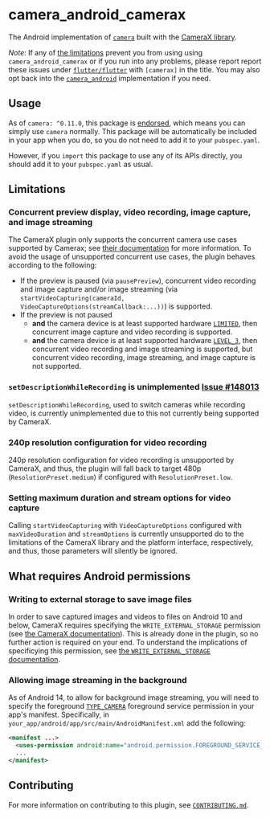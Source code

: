 # camera\_android\_camerax

The Android implementation of [`camera`][1] built with the [CameraX library][2].

*Note*: If any of [the limitations](#limitations) prevent you from using
using `camera_android_camerax` or if you run into any problems, please report
report these issues under [`flutter/flutter`][5] with `[camerax]` in the title.
You may also opt back into the [`camera_android`][9] implementation if you need.

## Usage

As of `camera: ^0.11.0`, this package is [endorsed][3], which means you can
simply use `camera` normally. This package will be automatically be included
in your app when you do, so you do not need to add it to your `pubspec.yaml`.

However, if you `import` this package to use any of its APIs directly, you
should add it to your `pubspec.yaml` as usual.

## Limitations

### Concurrent preview display, video recording, image capture, and image streaming

The CameraX plugin only supports the concurrent camera use cases supported by Camerax; see
[their documentation][6] for more information. To avoid the usage of unsupported concurrent
use cases, the plugin behaves according to the following:

* If the preview is paused (via `pausePreview`), concurrent video recording and image capture
  and/or image streaming (via `startVideoCapturing(cameraId, VideoCaptureOptions(streamCallback:...))`)
  is supported.
* If the preview is not paused
  * **and** the camera device is at least supported hardware [`LIMITED`][8], then concurrent
    image capture and video recording is supported.
  * **and** the camera device is at least supported hardware [`LEVEL_3`][7], then concurrent
    video recording and image streaming is supported, but concurrent video recording, image
    streaming, and image capture is not supported.

### `setDescriptionWhileRecording` is unimplemented [Issue #148013][148013]
`setDescriptionWhileRecording`, used to switch cameras while recording video, is currently unimplemented
due to this not currently being supported by CameraX.

### 240p resolution configuration for video recording

240p resolution configuration for video recording is unsupported by CameraX, and thus,
the plugin will fall back to target 480p (`ResolutionPreset.medium`) if configured with
`ResolutionPreset.low`.

### Setting maximum duration and stream options for video capture

Calling `startVideoCapturing` with `VideoCaptureOptions` configured with
`maxVideoDuration` and `streamOptions` is currently unsupported do to the
limitations of the CameraX library and the platform interface, respectively,
and thus, those parameters will silently be ignored.

## What requires Android permissions

### Writing to external storage to save image files

In order to save captured images and videos to files on Android 10 and below, CameraX
requires specifying the `WRITE_EXTERNAL_STORAGE` permission (see [the CameraX documentation][10]).
This is already done in the plugin, so no further action is required on your end. To understand
the implications of specificying this permission, see [the `WRITE_EXTERNAL_STORAGE` documentation][11].

### Allowing image streaming in the background

As of Android 14, to allow for background image streaming, you will need to specify the foreground
[`TYPE_CAMERA`][12] foreground service permission in your app's manifest. Specifically, in
`your_app/android/app/src/main/AndroidManifest.xml` add the following:

```xml
<manifest ...>
  <uses-permission android:name="android.permission.FOREGROUND_SERVICE_CAMERA" />
  ...
</manifest>
```

## Contributing

For more information on contributing to this plugin, see [`CONTRIBUTING.md`](CONTRIBUTING.md).

<!-- Links -->

[1]: https://pub.dev/packages/camera
[2]: https://developer.android.com/training/camerax
[3]: https://flutter.dev/docs/development/packages-and-plugins/developing-packages#endorsed-federated-plugin
[4]: https://pub.dev/packages/camera_android
[5]: https://github.com/flutter/flutter/issues/new/choose
[6]: https://developer.android.com/media/camera/camerax/architecture#combine-use-cases
[7]: https://developer.android.com/reference/android/hardware/camera2/CameraMetadata#INFO_SUPPORTED_HARDWARE_LEVEL_3
[8]: https://developer.android.com/reference/android/hardware/camera2/CameraMetadata#INFO_SUPPORTED_HARDWARE_LEVEL_LIMITED
[9]: https://pub.dev/packages/camera_android#usage
[10]: https://developer.android.com/media/camera/camerax/architecture#permissions
[11]: https://developer.android.com/reference/android/Manifest.permission#WRITE_EXTERNAL_STORAGE
[12]: https://developer.android.com/reference/android/Manifest.permission#FOREGROUND_SERVICE_CAMERA
[148013]: https://github.com/flutter/flutter/issues/148013
